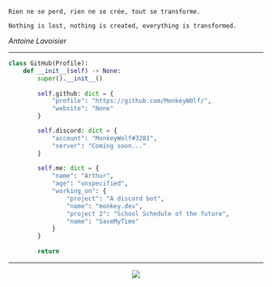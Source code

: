 ```
Rien ne se perd, rien ne se crée, tout se transforme.
```
```
Nothing is lost, nothing is created, everything is transformed.
```
*Antoine Lavoisier*

---

```py
class GitHub(Profile):
    def __init__(self) -> None:
        super().__init__()
        
        self.github: dict = {
            "profile": "https://github.com/MonkeyW0lf/",
            "website": "None"
        }

        self.discord: dict = {
            "account": "MonkeyWolf#3281",
            "server": "Coming soon..."
        }
        
        self.me: dict = {
            "name": "Arthur",
            "age": "unspecified",
            "working_on": {
                "project": "A discord bot",
                "name": "monkey.dev",
                "project 2": "School Schedule of the future",
                "name": "SaveMyTime"
            }
        }
        
        return
```

---
<p align="center">
    <a href="https://discord.com/users/987099137340235846"  align="center">
        <img src="https://lanyard.cnrad.dev/api/987099137340235846">
    </a>
</p>

<!-- BLOG-POST-LIST:START -->
<!-- BLOG-POST-LIST:END -->

